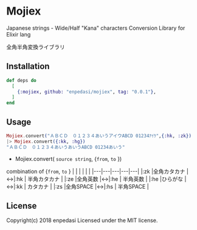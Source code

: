 # Mojiex

Japanese strings - Wide/Half "Kana" characters Conversion Library for Elixir lang

全角半角変換ライブラリ

## Installation

```elixir
def deps do
  [
    {:mojiex, github: "enpedasi/mojiex", tag: "0.0.1"},    
  ]
end
```

## Usage


```elixir
Mojiex.convert("ＡＢＣＤ　０１２３４あいうアイウABCD 01234ｱｲｳ",{:hk, :zk})
|> Mojiex.convert({:kk, :hg})
"ＡＢＣＤ　０１２３４あいうあいうABCD 01234あいう"            
```

- Mojiex.convert( ``source string``,  {``from``, ``to`` })

combination of {``from``, ``to`` }
|  |  |  |  |  |
|---|---|---|---|---|
|:zk  |全角カタカナ  |↔|:hk | 半角カタカナ |
|:ze  |全角英数      |↔|:he | 半角英数 |
|:he  |ひらがな      |↔|:kk | カタカナ |
|:zs  |全角SPACE     |↔|:hs | 半角SPACE |


## License
Copyright(c) 2018 enpedasi
Licensed under the MIT license.
